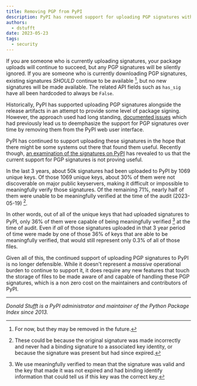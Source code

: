 ```yaml
---
title: Removing PGP from PyPI
description: PyPI has removed support for uploading PGP signatures with new releases.
authors:
  - dstufft
date: 2023-05-23
tags:
  - security
---
```


If you are someone who is currently uploading signatures, your package uploads will
continue to succeed, but any PGP signatures will be silently ignored. If you are
someone who is currently downloading PGP signatures, existing signatures
*SHOULD* continue to be available [^1], but no new signatures will be made available.
The related API fields such as `has_sig` have all been hardcoded to always be
`False`.

<!-- more -->

Historically, PyPI has supported uploading PGP signatures alongside the release
artifacts in an attempt to provide some level of package signing. However, the
approach used had long standing,
[documented issues](https://caremad.io/posts/2013/07/packaging-signing-not-holy-grail/)
which had previously lead us to deemphasize the support
for PGP signatures over time by removing them from the PyPI web user interface.

PyPI has continued to support uploading these signatures in the hope that there
might be some systems out there that found them useful. Recently though,
[an examination of the signatures on PyPI](https://blog.yossarian.net/2023/05/21/PGP-signatures-on-PyPI-worse-than-useless)
has revealed to us that the current support for PGP signatures is not proving useful.

In the last 3 years, about 50k signatures had been uploaded to PyPI by 1069
unique keys. Of those 1069 unique keys, about 30% of them were not discoverable
on major public keyservers, making it difficult or impossible to meaningfully
verify those signatures. Of the remaining 71%, nearly half of them were unable
to be meaningfully verified at the time of the audit (2023-05-19) [^2].

In other words, out of all of the unique keys that had uploaded signatures to
PyPI, only 36% of them were capable of being meaningfully verified [^3] at the
time of audit. Even if *all* of those signatures uploaded in that 3 year period
of time were made by one of those 36% of keys that are able to be meaningfully
verified, that would still represent only 0.3% of all of those files.

Given all of this, the continued support of uploading PGP signatures to PyPI is
no longer defensible. While it doesn't represent a *massive* operational burden
to continue to support it, it does require any new features that touch the
storage of files to be made aware of and capable of handling these PGP
signatures, which is a non zero cost on the maintainers and contributors of
PyPI.

---

_Donald Stufft is a PyPI administrator and maintainer of the Python Package Index since 2013._


[^1]: For now, but they may be removed in the future.
[^2]: These could be because the original signature was made incorrectly and
      never had a binding signature to a associated key identity, or because
      the signature was present but had since expired.
[^3]: We use meaningfully verified to mean that the signature was valid and the
      key that made it was not expired and had binding identify information that
      could tell us if this key was the correct key.
